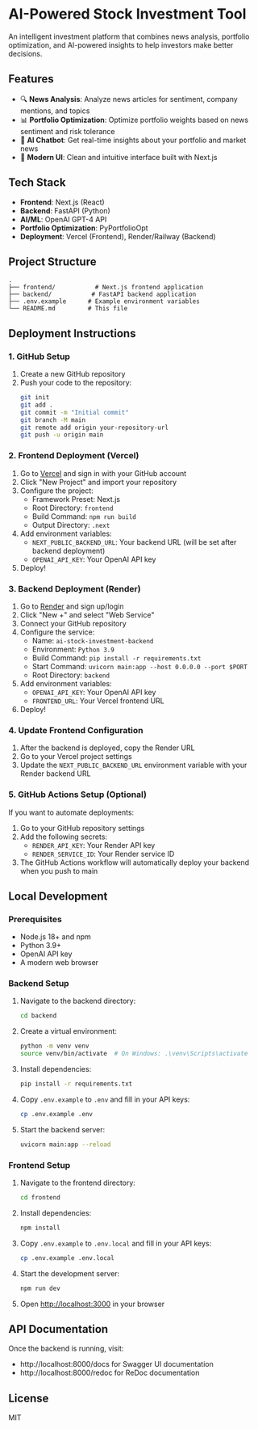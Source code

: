 # AI-Powered Stock Investment Tool

An intelligent investment platform that combines news analysis, portfolio optimization, and AI-powered insights to help investors make better decisions.

## Features

- 🔍 **News Analysis**: Analyze news articles for sentiment, company mentions, and topics
- 📊 **Portfolio Optimization**: Optimize portfolio weights based on news sentiment and risk tolerance
- 🤖 **AI Chatbot**: Get real-time insights about your portfolio and market news
- 🎯 **Modern UI**: Clean and intuitive interface built with Next.js

## Tech Stack

- **Frontend**: Next.js (React)
- **Backend**: FastAPI (Python)
- **AI/ML**: OpenAI GPT-4 API
- **Portfolio Optimization**: PyPortfolioOpt
- **Deployment**: Vercel (Frontend), Render/Railway (Backend)

## Project Structure

```
.
├── frontend/           # Next.js frontend application
├── backend/           # FastAPI backend application
├── .env.example      # Example environment variables
└── README.md         # This file
```

## Deployment Instructions

### 1. GitHub Setup

1. Create a new GitHub repository
2. Push your code to the repository:
   ```bash
   git init
   git add .
   git commit -m "Initial commit"
   git branch -M main
   git remote add origin your-repository-url
   git push -u origin main
   ```

### 2. Frontend Deployment (Vercel)

1. Go to [Vercel](https://vercel.com) and sign in with your GitHub account
2. Click "New Project" and import your repository
3. Configure the project:
   - Framework Preset: Next.js
   - Root Directory: `frontend`
   - Build Command: `npm run build`
   - Output Directory: `.next`
4. Add environment variables:
   - `NEXT_PUBLIC_BACKEND_URL`: Your backend URL (will be set after backend deployment)
   - `OPENAI_API_KEY`: Your OpenAI API key
5. Deploy!

### 3. Backend Deployment (Render)

1. Go to [Render](https://render.com) and sign up/login
2. Click "New +" and select "Web Service"
3. Connect your GitHub repository
4. Configure the service:
   - Name: `ai-stock-investment-backend`
   - Environment: `Python 3.9`
   - Build Command: `pip install -r requirements.txt`
   - Start Command: `uvicorn main:app --host 0.0.0.0 --port $PORT`
   - Root Directory: `backend`
5. Add environment variables:
   - `OPENAI_API_KEY`: Your OpenAI API key
   - `FRONTEND_URL`: Your Vercel frontend URL
6. Deploy!

### 4. Update Frontend Configuration

1. After the backend is deployed, copy the Render URL
2. Go to your Vercel project settings
3. Update the `NEXT_PUBLIC_BACKEND_URL` environment variable with your Render backend URL

### 5. GitHub Actions Setup (Optional)

If you want to automate deployments:

1. Go to your GitHub repository settings
2. Add the following secrets:
   - `RENDER_API_KEY`: Your Render API key
   - `RENDER_SERVICE_ID`: Your Render service ID
3. The GitHub Actions workflow will automatically deploy your backend when you push to main

## Local Development

### Prerequisites

- Node.js 18+ and npm
- Python 3.9+
- OpenAI API key
- A modern web browser

### Backend Setup

1. Navigate to the backend directory:
   ```bash
   cd backend
   ```

2. Create a virtual environment:
   ```bash
   python -m venv venv
   source venv/bin/activate  # On Windows: .\venv\Scripts\activate
   ```

3. Install dependencies:
   ```bash
   pip install -r requirements.txt
   ```

4. Copy `.env.example` to `.env` and fill in your API keys:
   ```bash
   cp .env.example .env
   ```

5. Start the backend server:
   ```bash
   uvicorn main:app --reload
   ```

### Frontend Setup

1. Navigate to the frontend directory:
   ```bash
   cd frontend
   ```

2. Install dependencies:
   ```bash
   npm install
   ```

3. Copy `.env.example` to `.env.local` and fill in your API keys:
   ```bash
   cp .env.example .env.local
   ```

4. Start the development server:
   ```bash
   npm run dev
   ```

5. Open [http://localhost:3000](http://localhost:3000) in your browser

## API Documentation

Once the backend is running, visit:
- http://localhost:8000/docs for Swagger UI documentation
- http://localhost:8000/redoc for ReDoc documentation

## License

MIT 
